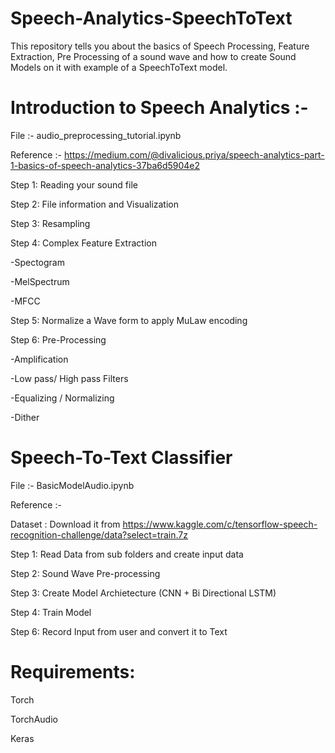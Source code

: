 # Speech-Analytics-SpeechToText
This repository tells you about the basics of Speech Processing, Feature Extraction, Pre Processing of a sound wave and how to create Sound Models on it with example of a SpeechToText model.

# Introduction to Speech Analytics :-
File :- audio_preprocessing_tutorial.ipynb 

Reference :- https://medium.com/@divalicious.priya/speech-analytics-part-1-basics-of-speech-analytics-37ba6d5904e2

Step 1: Reading your sound file

Step 2: File information and Visualization

Step 3: Resampling

Step 4: Complex Feature Extraction

-Spectogram

-MelSpectrum

-MFCC

Step 5: Normalize a Wave form to apply MuLaw encoding

Step 6: Pre-Processing

-Amplification

-Low pass/ High pass Filters

-Equalizing / Normalizing

-Dither

# Speech-To-Text Classifier
File :- BasicModelAudio.ipynb

Reference :- 

Dataset : Download it from https://www.kaggle.com/c/tensorflow-speech-recognition-challenge/data?select=train.7z

Step 1: Read Data from sub folders and create input data

Step 2: Sound Wave Pre-processing

Step 3: Create Model Archietecture (CNN + Bi Directional LSTM)

Step 4: Train Model

Step 6: Record Input from user and convert it to Text

# Requirements:
Torch

TorchAudio

Keras


